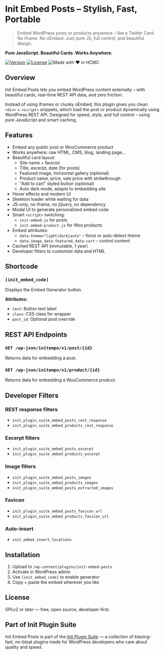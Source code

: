 # Init Embed Posts – Stylish, Fast, Portable

> Embed WordPress posts or products anywhere – like a Twitter Card. No iframe. No oEmbed. Just pure JS, full control, and beautiful design.

**Pure JavaScript. Beautiful Cards. Works Anywhere.**

[![Version](https://img.shields.io/badge/stable-v1.2-blue.svg)](https://wordpress.org/plugins/init-embed-posts/)
[![License](https://img.shields.io/badge/license-GPLv2-blue.svg)](https://www.gnu.org/licenses/gpl-2.0.html)
![Made with ❤️ in HCMC](https://img.shields.io/badge/Made%20with-%E2%9D%A4%EF%B8%8F%20in%20HCMC-blue)

## Overview

Init Embed Posts lets you embed WordPress content externally – with beautiful cards, real-time REST API data, and zero friction.

Instead of using iframes or clunky oEmbed, this plugin gives you clean `<div>` + `<script>` snippets, which load the post or product dynamically using WordPress REST API. Designed for speed, style, and full control – using pure JavaScript and smart caching.

## Features

- Embed any public post or WooCommerce product
- Works anywhere: raw HTML, CMS, blog, landing page…
- Beautiful card layout:
  - Site name + favicon
  - Title, excerpt, date (for posts)
  - Featured image, horizontal gallery (optional)
  - Product name, price, sale price with strikethrough
  - "Add to cart" styled button (optional)
  - Auto dark mode, adapts to embedding site
- Hover effects and modern UI
- Skeleton loader while waiting for data
- JS-only, no iframe, no jQuery, no dependency
- Modal UI to generate personalized embed code
- Smart `<script>` switching:
  - `init-embed.js` for posts
  - `init-embed-product.js` for Woo products
- Embed attributes:
  - `data-theme="light|dark|auto"` – force or auto-detect theme
  - `data-image`, `data-featured`, `data-cart` – control content
- Cached REST API (immutable, 1 year)
- Developer filters to customize data and HTML

## Shortcode

### `[init_embed_code]`

Displays the Embed Generator button.

**Attributes:**

- `text`: Button text label
- `class`: CSS class for wrapper
- `post_id`: Optional post override

## REST API Endpoints

### `GET /wp-json/initempo/v1/post/{id}`

Returns data for embedding a post.

### `GET /wp-json/initempo/v1/product/{id}`

Returns data for embedding a WooCommerce product.

## Developer Filters

### REST response filters

- `init_plugin_suite_embed_posts_rest_response`
- `init_plugin_suite_embed_products_rest_response`

### Excerpt filters

- `init_plugin_suite_embed_posts_excerpt`
- `init_plugin_suite_embed_products_excerpt`

### Image filters

- `init_plugin_suite_embed_posts_images`
- `init_plugin_suite_embed_products_images`
- `init_plugin_suite_embed_posts_extracted_images`

### Favicon

- `init_plugin_suite_embed_posts_favicon_url`
- `init_plugin_suite_embed_products_favicon_url`

### Auto-insert

- `init_embed_insert_locations`

## Installation

1. Upload to `/wp-content/plugins/init-embed-posts`
2. Activate in WordPress admin
3. Use `[init_embed_code]` to enable generator
4. Copy + paste the embed wherever you like

## License

GPLv2 or later — free, open source, developer-first.

## Part of Init Plugin Suite

Init Embed Posts is part of the [Init Plugin Suite](https://en.inithtml.com/init-plugin-suite-minimalist-powerful-and-free-wordpress-plugins/) — a collection of blazing-fast, no-bloat plugins made for WordPress developers who care about quality and speed.
